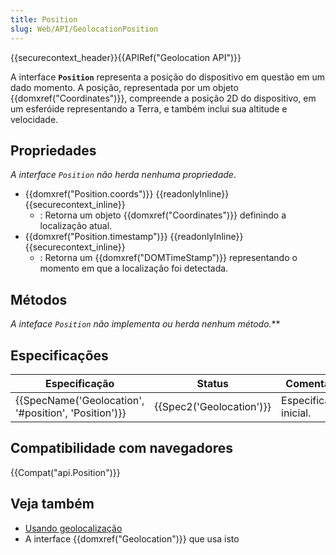 ```yaml
---
title: Position
slug: Web/API/GeolocationPosition
---
```

{{securecontext_header}}{{APIRef("Geolocation API")}}

A interface **`Position`** representa a posição do dispositivo em questão em um dado momento. A posição, representada por um objeto {{domxref("Coordinates")}}, compreende a posição 2D do dispositivo, em um esferóide representando a Terra, e também inclui sua altitude e velocidade.

## Propriedades

_A interface `Position` não herda nenhuma propriedade_.

- {{domxref("Position.coords")}} {{readonlyInline}} {{securecontext_inline}}
  - : Retorna um objeto {{domxref("Coordinates")}} definindo a localização atual.
- {{domxref("Position.timestamp")}} {{readonlyInline}} {{securecontext_inline}}
  - : Retorna um {{domxref("DOMTimeStamp")}} representando o momento em que a localização foi detectada.

## Métodos

**A inteface `Position` não implementa ou herda nenhum método*.***

## Especificações

| Especificação                                                        | Status                           | Comentário             |
| -------------------------------------------------------------------- | -------------------------------- | ---------------------- |
| {{SpecName('Geolocation', '#position', 'Position')}} | {{Spec2('Geolocation')}} | Especificação inicial. |

## Compatibilidade com navegadores

{{Compat("api.Position")}}

## Veja também

- [Usando geolocalização](/pt-BR/docs/WebAPI/Using_geolocation)
- A interface {{domxref("Geolocation")}} que usa isto
